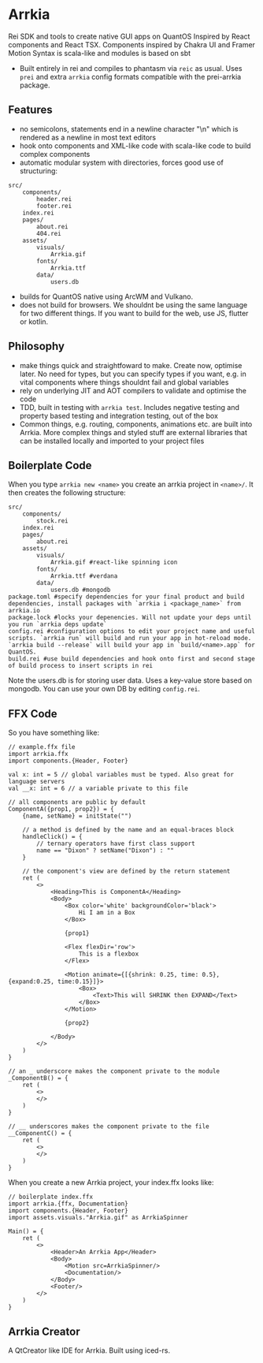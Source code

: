 # Arrkia
Rei SDK and tools to create native GUI apps on QuantOS
Inspired by React components and React TSX. Components inspired by Chakra UI and Framer Motion
Syntax is scala-like and modules is based on sbt
- Built entirely in rei and compiles to phantasm via `reic` as usual. Uses `prei` and extra `arrkia` config formats compatible with the prei-arrkia package. 

## Features
- no semicolons, statements end in a newline character "\n" which is rendered as a newline in most text editors
- hook onto components and XML-like code with scala-like code to build complex components
- automatic modular system with directories, forces good use of structuring:
```dir
src/
    components/
        header.rei
        footer.rei
    index.rei
    pages/
        about.rei
        404.rei
    assets/
        visuals/
            Arrkia.gif
        fonts/
            Arrkia.ttf
        data/
            users.db
```
- builds for QuantOS native using ArcWM and Vulkano.
- does not build for browsers. We shouldnt be using the same language for two different things. If you want to build for the web, use JS, flutter or kotlin.

## Philosophy
- make things quick and straightfoward to make. Create now, optimise later. No need for types, but you can specify types if you want, e.g. in vital components where things shouldnt fail and global variables
- rely on underlying JIT and AOT compilers to validate and optimise the code
- TDD, built in testing with `arrkia test`. Includes negative testing and property based testing and integration testing, out of the box
- Common things, e.g. routing, components, animations etc. are built into Arrkia. More complex things and styled stuff are external libraries that can be installed locally and imported to your project files

## Boilerplate Code
When you type `arrkia new <name>` you create an arrkia project in `<name>/`. It then creates the following structure:
```dir
src/
    components/
        stock.rei
    index.rei
    pages/
        about.rei
    assets/
        visuals/
            Arrkia.gif #react-like spinning icon
        fonts/
            Arrkia.ttf #verdana
        data/
            users.db #mongodb
package.toml #specify dependencies for your final product and build dependencies, install packages with `arrkia i <package_name>` from arrkia.io
package.lock #locks your depenencies. Will not update your deps until you run `arrkia deps update`
config.rei #configuration options to edit your project name and useful scripts. `arrkia run` will build and run your app in hot-reload mode. `arrkia build --release` will build your app in `build/<name>.app` for QuantOS.
build.rei #use build dependencies and hook onto first and second stage of build process to insert scripts in rei
```
Note the users.db is for storing user data. Uses a key-value store based on mongodb. You can use your own DB by editing `config.rei`.

## FFX Code
So you have something like:

```ffx
// example.ffx file
import arrkia.ffx
import components.{Header, Footer}

val x: int = 5 // global variables must be typed. Also great for language servers
val __x: int = 6 // a variable private to this file

// all components are public by default
ComponentA({prop1, prop2}) = {
    {name, setName} = initState("")

    // a method is defined by the name and an equal-braces block
    handleClick() = {
        // ternary operators have first class support
        name == "Dixon" ? setName("Dixon") : ""
    }

    // the component's view are defined by the return statement
    ret (
        <>
            <Heading>This is ComponentA</Heading>
            <Body>
                <Box color='white' backgroundColor='black'>
                    Hi I am in a Box
                </Box>

                {prop1}

                <Flex flexDir='row'>
                    This is a flexbox
                </Flex>

                <Motion animate={[{shrink: 0.25, time: 0.5}, {expand:0.25, time:0.15}]}>
                    <Box>
                        <Text>This will SHRINK then EXPAND</Text>
                    </Box>
                </Motion>

                {prop2}

            </Body>
        </>
    )
}

// an _ underscore makes the component private to the module
_ComponentB() = {
    ret (
        <>
        </>
    )
}

// __ underscores makes the component private to the file
__ComponentC() = {
    ret (
        <>
        </>
    )
}

```

When you create a new Arrkia project, your index.ffx looks like:
```ffx
// boilerplate index.ffx
import arrkia.{ffx, Documentation}
import components.{Header, Footer}
import assets.visuals."Arrkia.gif" as ArrkiaSpinner

Main() = {
    ret (
        <>
            <Header>An Arrkia App</Header>
            <Body>
                <Motion src=ArrkiaSpinner/>
                <Documentation/>
            </Body>
            <Footer/>
        </>
    )
}

```

## Arrkia Creator
A QtCreator like IDE for Arrkia. Built using iced-rs.


